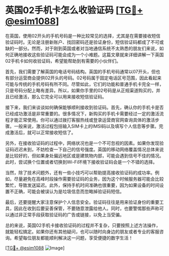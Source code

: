 # 英国02手机卡怎么收验证码 [[TG💪+ @esim1088](https://t.me/s/esim1088)]

在英国，使用02开头的手机号码是一种比较常见的选择，尤其是在需要接收短信验证码时。无论是注册新账户、找回密码还是验证身份，短信验证码都成了不可或缺的一部分。然而，对于刚到英国或者对当地通信系统不太熟悉的朋友们来说，如何正确地接收这些验证码可能会成为一个小难题。这篇文章就来详细讲解一下英国02手机卡如何收验证码，希望能帮助到有需要的小伙伴们。

首先，我们需要了解英国的电话号码结构。英国的手机号码通常以07开头，但也有部分运营商会提供02开头的号码。02号码属于固定电话区号范围，因此看起来可能与传统的手机号码有所不同。尽管如此，它们的功能和普通手机卡完全一样，只是号码分配上略有差异。所以，如果你手里的02号码是从正规渠道购买的，并且已经激活，那么它完全可以用来接收短信验证码。

接下来，我们来谈谈如何确保能够顺利接收到验证码。首先，确认你的手机卡是否已经成功激活是非常重要的。很多情况下，新购买的手机卡需要经过一定的激活流程才能正常使用。你可以通过拨打客服热线或登录运营商官网查询具体的激活步骤。一般来说，激活过程包括输入SIM卡上的IMSI码以及填写个人信息等步骤。完成激活后，就可以正常接收短信了。

另外，在接收验证码的过程中，网络状况也是一个不可忽视的因素。如果你发现验证码迟迟未到，不妨检查一下自己的信号强度。英国的移动网络覆盖情况总体来说是比较好的，但如果身处偏远地区或是建筑物内部，可能会遇到信号不佳的情况。此时，尝试换个位置或者切换到Wi-Fi环境下接收验证码会是一个不错的选择。

当然，除了技术问题外，还有一些小技巧可以帮助提高接收验证码的成功率。例如，尽量避免在高峰时段操作需要验证码的业务，因为这个时候服务器可能会比较繁忙，导致发送延迟。此外，保持手机时间准确也很重要，因为如果设备的时间设置不正确，可能会被误认为是垃圾信息而忽略掉验证码短信。

最后，还要提醒大家注意保护个人信息安全。验证码往往是用来验证身份的重要工具，因此在收到后要妥善保管，不要随意泄露给他人。同时，也要警惕那些声称可以通过非正常手段获取验证码的广告或链接，以免上当受骗。

总的来说，英国02手机卡接收验证码的过程并不复杂，只要按照上述方法操作，就能轻松搞定。如果你还有其他疑问，也可以随时向身边的朋友或者专业的客服咨询。希望每位朋友都能顺利解决这一问题，享受便捷的数字生活！

[[TG💪+ @esim1088](https://t.me/s/esim1088) ![Image](https://i.postimg.cc/4NQfJmqS/Snipaste-2025-05-13-00-14-12.png)]